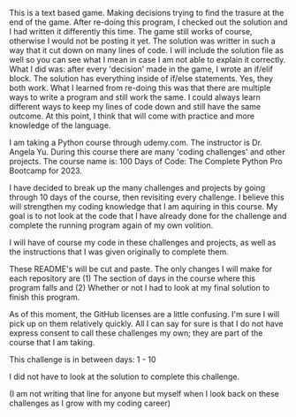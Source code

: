 This is a text based game. Making decisions trying to find the trasure at the end of the game. After re-doing this program, I checked out the solution and I had written it differently this time. The game still works of course, otherwise I would not be posting it yet. The solution was writter in such a way that it cut down on many lines of code. I will include the solution file as well so you can see what I mean in case I am not able to explain it correctly. What I did was: after every 'decision' made in the game, I wrote an if/elif block. The solution has everything inside of if/else statements. Yes, they both work. What I learned from re-doing this was that there are multiple ways to write a program and still work the same. I could always learn different ways to keep my lines of code down and still have the same outcome. At this point, I think that will come with practice and more knowledge of the language.

I am taking a Python course through udemy.com. The instructor is Dr. Angela Yu. During this course there are many 'coding challenges' and other projects. The course name is: 100 Days of Code: The Complete Python Pro Bootcamp for 2023. 

I have decided to break up the many challenges and projects by going through 10 days of the course, then revisiting every challenge. I believe this will strengthen my coding knowledge that I am aquiring in this course. My goal is to not look at the code that I have already done for the challenge and complete the running program again of my own volition.

I will have of course my code in these challenges and projects, as well as the instructions that I was given originally to complete them.

These README's will be cut and paste. The only changes I will make for each repository are (1) The section of days in the course where this program falls and (2) Whether or not I had to look at my final solution to finish this program.

As of this moment, the GitHub licenses are a little confusing. I'm sure I will pick up on them relatively quickly. All I can say for sure is that I do not have express consent to call these challenges my own; they are part of the course that I am taking.

This challenge is in between days: 1 - 10

I did not have to look at the solution to complete this challenge.

(I am not writing that line for anyone but myself when I look back on these challenges as I grow with my coding career)
